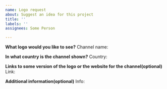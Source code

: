 ```yaml
---
name: Logo request
about: Suggest an idea for this project
title: ''
labels: ''
assignees: Some Person

---
```


**What logo would you like to see?**
Channel name: 

**In what country is the channel shown?**
Country: 

**Links to some version of the logo or the website for the channel(optional)**
Link: 

**Additional information(optional)**
Info:
